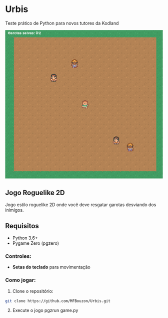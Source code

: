 # Urbis
Teste prático de Python para novos tutores da Kodland

![Preview do Jogo](preview.png) 

## Jogo Roguelike 2D

Jogo estilo roguelike 2D onde você deve resgatar garotas desviando dos inimigos.

## Requisitos
- Python 3.6+
- Pygame Zero (pgzero)

### Controles:
- **Setas do teclado** para movimentação

### Como jogar:

1. Clone o repositório:
```bash
git clone https://github.com/MFBouzon/Urbis.git
```
2. Execute o jogo
pgzrun game.py